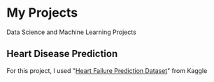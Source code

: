# My Projects
Data Science and Machine Learning Projects

## Heart Disease Prediction
For this project, I used "[Heart Failure Prediction Dataset](https://www.kaggle.com/datasets/fedesoriano/heart-failure-prediction)" from Kaggle

